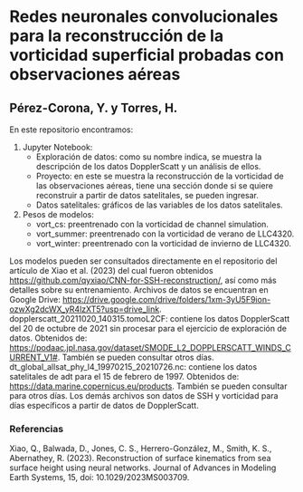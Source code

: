 # Redes neuronales convolucionales para la reconstrucción de la vorticidad superficial probadas con observaciones aéreas
## Pérez-Corona, Y. y Torres, H.  

En este repositorio encontramos:
1. Jupyter Notebook:
   - Exploración de datos: como su nombre indica, se muestra la descripción de los datos DopplerScatt y un análisis de ellos.
   - Proyecto: en este se muestra la reconstrucción de la vorticidad de las observaciones aéreas, tiene una sección donde si se quiere reconstruir a partir de datos satelitales, se pueden ingresar.
   - Datos satelitales: gráficos de las variables de los datos satelitales. 
3. Pesos de modelos:
   - vort_cs: preentrenado con la vorticidad de channel simulation.
   - vort_summer: preentrenado con la vorticidad de verano de LLC4320.
   - vort_winter: preentrenado con la vorticidad de invierno de LLC4320.

Los modelos pueden ser consultados directamente en el repositorio del artículo de Xiao et al. (2023) del cual fueron obtenidos https://github.com/qyxiao/CNN-for-SSH-reconstruction/, así como más detalles sobre su entrenamiento.
Archivos de datos se encuentran en Google Drive: https://drive.google.com/drive/folders/1xm-3yU5F9ion-ozwXg2dcWX_yR4lzXT5?usp=drive_link.
dopplerscatt_20211020_140315.tomoL2CF: contiene los datos DopplerScatt del 20 de octubre de 2021 sin procesar para el ejercicio de exploración de datos. Obtenidos de: https://podaac.jpl.nasa.gov/dataset/SMODE_L2_DOPPLERSCATT_WINDS_CURRENT_V1#. También se pueden consultar otros días.
dt_global_allsat_phy_l4_19970215_20210726.nc: contiene los datos satelitales de adt para el 15 de febrero de 1997. Obtenidos de: https://data.marine.copernicus.eu/products. También se pueden consultar para otros días.
Los demás archivos son datos de SSH y vorticidad para días específicos a partir de datos de DopplerScatt.

### Referencias
Xiao, Q., Balwada, D., Jones, C. S., Herrero-González, M., Smith, K. S., Abernathey, R. (2023). Reconstruction of surface kinematics from sea surface height using neural networks. Journal of Advances in Modeling Earth Systems, 15, doi: 10.1029/2023MS003709.

